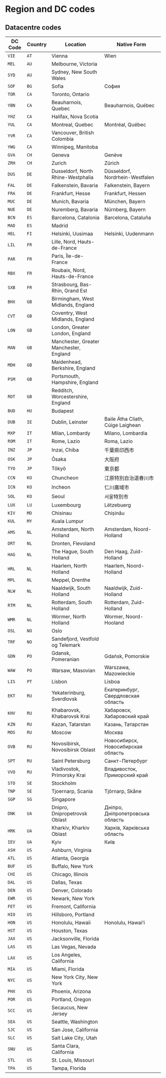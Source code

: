 # Region and DC codes
## Datacentre codes
| DC Code | Country | Location | Native Form |
| ------- | ------- | -------- | ----------- |
| `VIE` | `AT` | Vienna | Wien |
| `MEL` | `AU` | Melbourne, Victoria | |
| `SYD` | `AU` | Sydney, New South Wales | |
| `SOF` | `BG` | Sofia | София |
| `TOR` | `CA` | Toronto, Ontario | |
| `YBN` | `CA` | Beauharnois, Quebec | Beauharnois, Québec |
| `YHZ` | `CA` | Halifax, Nova Scotia | |
| `YUL` | `CA` | Montreal, Quebec | Montréal, Québec |
| `YVR` | `CA` | Vancouver, British Colombia | |
| `YWG` | `CA` | Winnipeg, Manitoba | |
| `GVA` | `CH` | Geneva | Genève |
| `ZRH` | `CH` | Zurich | Zürich |
| `DUS` | `DE` | Dusseldorf, North Rhine-Westphalia | Düsseldorf, Nordrhein-Westfalen |
| `FAL` | `DE` | Falkenstein, Bavaria | Falkenstein, Bayern |
| `FRA` | `DE` | Frankfurt, Hesse | Frankfurt, Hessen |
| `MUC` | `DE` | Munich, Bavaria | München, Bayern |
| `NUE` | `DE` | Nuremberg, Bavaria | Nürnberg, Bayern |
| `BCN` | `ES` | Barcelona, Catalonia | Barcelona, Cataluña |
| `MAD` | `ES` | Madrid | |
| `HEL` | `FI` | Helsinki, Uusimaa | Helsinki, Uudenmann |
| `LIL` | `FR` | Lille, Nord, Hauts-de-France | |
| `PAR` | `FR` | Paris, Île-de-France | |
| `RBX` | `FR` | Roubaix, Nord, Hauts-de-France | |
| `SXB` | `FR` | Strasbourg, Bas-Rhin, Grand Est | |
| `BHX` | `GB` | Birmingham, West Midlands, England | |
| `CVT` | `GB` | Coventry, West Midlands, England | |
| `LON` | `GB` | London, Greater London, England | |
| `MAN` | `GB` | Manchester, Greater Manchester, England | |
| `MDH` | `GB` | Maidenhead, Berkshire, England | |
| `PSM` | `GB` | Portsmouth, Hampshire, England | |
| `RDT` | `GB` | Redditch, Worcestershire, England | |
| `BUD` | `HU` | Budapest | |
| `DUB` | `IE` | Dublin, Leinster | Baile Átha Cliath, Cúige Laighean |
| `MXP` | `IT` | Milan, Lombardy | Milano, Lombardia |
| `ROM` | `IT` | Rome, Lazio | Roma, Lazio |
| `INZ` | `JP` | Inzai, Chiba | 千葉県印西市 |
| `OSK` | `JP` | Ōsaka | 大阪府 |
| `TYO` | `JP` | Tökyö | 東京都 |
| `CCN` | `KO` | Chuncheon | 江原特別自治道春川市 |
| `ICN` | `KO` | Incheon | 仁川廣域市 |
| `SOL` | `KO` | Seoul | 서울特別市 |
| `LUX` | `LU` | Luxembourg | Lëtzebuerg |
| `KIV` | `MD` | Chisinau | Chișinău |
| `KUL` | `MY` | Kuala Lumpur | |
| `AMS` | `NL` | Amsterdam, North Holland | Amsterdam, Noord-Holland |
| `DRT` | `NL` | Dronten, Flevoland | |
| `HAG` | `NL` | The Hague, South Holland | Den Haag, Zuid-Holland |
| `HRL` | `NL` | Haarlem, North Holland | Haarlem, Noord-Holland |
| `MPL` | `NL` | Meppel, Drenthe | |
| `NLW` | `NL` | Naaldwijk, South Holland | Naaldwijk, Zuid-Holland |
| `RTM` | `NL` | Rotterdam, South Holland | Rotterdam, Zuid-Holland |
| `WMR` | `NL` | Wormer, North Holland | Wormer, Noord-Hooland |
| `OSL` | `NO` | Oslo | |
| `TRF` | `NO` | Sandefjord, Vestfold og Telemark | |
| `GDN` | `PO` | Gdansk, Pomeranian | Gdańsk, Pomorskie |
| `WAW` | `PO` | Warsaw, Masovian | Warszawa, Mazowieckie |
| `LIS` | `PT` | Lisbon | Lisboa |
| `EKT` | `RU` | Yekaterinburg, Sverdlovsk | Екатеринбург, Свердловская область |
| `KHV` | `RU` | Khabarovsk, Khabarovsk Krai | Хабаровск, Хабаровский край |
| `KZN` | `RU` | Kazan, Tatarstan | Казань, Татарстан |
| `MOS` | `RU` | Moscow | Москва |
| `OVB` | `RU` | Novosibirsk, Novosibirsk Oblast | Новосибирск, Новосибирская область |
| `SPT` | `RU` | Saint Petersburg | Санкт-Петербург |
| `VVO` | `RU` | Vladivostok, Primorsky Krai | Владивосток, Приморский край |
| `STO` | `SE` | Stockholm | |
| `TNP` | `SE` | Tjoernarp, Scania | Tjörnarp, Skåne |
| `SGP` | `SG` | Singapore | |
| `DNK` | `UA` | Dnipro, Dnipropetrovsk Oblast | Дніпро, Дніпропетровська область |
| `HRK` | `UA` | Kharkiv, Kharkiv Oblast | Харків, Харківська область |
| `IEV` | `UA` | Kyiv | Київ |
| `ASH` | `US` | Ashburn, Virginia | |
| `ATL` | `US` | Atlanta, Georgia | |
| `BUF` | `US` | Buffalo, New York | |
| `CHI` | `US` | Chicago, Illinois | |
| `DAL` | `US` | Dallas, Texas | |
| `DEN` | `US` | Denver, Colorado | |
| `EWR` | `US` | Newark, New York | |
| `FET` | `US` | Fremont, California | |
| `HIO` | `US` | Hillsboro, Portland | |
| `HON` | `US` | Honolulu, Hawaii | Honolulu, Hawaiʻi |
| `HST` | `US` | Houston, Texas | |
| `JAX` | `US` | Jacksonville, Florida | |
| `LAS` | `US` | Las Vegas, Nevada | |
| `LAX` | `US` | Los Angeles, California | |
| `MIA` | `US` | Miami, Florida | |
| `NYC` | `US` | New York City, New York | |
| `PHX` | `US` | Phoenix, Arizona | |
| `POR` | `US` | Portland, Oregon | |
| `SCC` | `US` | Secaucus, New Jersey | |
| `SEA` | `US` | Seattle, Washington | |
| `SJC` | `US` | San Jose, California | |
| `SLC` | `US` | Salt Lake City, Utah | |
| `SNU` | `US` | Santa Clara, California | |
| `STL` | `US` | St. Louis, Missouri | |
| `TPA` | `US` | Tampa, Florida | |
